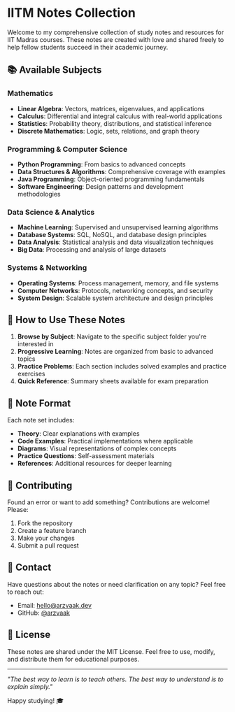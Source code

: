 # IITM Notes Collection

Welcome to my comprehensive collection of study notes and resources for IIT Madras courses. These notes are created with love and shared freely to help fellow students succeed in their academic journey.

## 📚 Available Subjects

### Mathematics
- **Linear Algebra**: Vectors, matrices, eigenvalues, and applications
- **Calculus**: Differential and integral calculus with real-world applications
- **Statistics**: Probability theory, distributions, and statistical inference
- **Discrete Mathematics**: Logic, sets, relations, and graph theory

### Programming & Computer Science
- **Python Programming**: From basics to advanced concepts
- **Data Structures & Algorithms**: Comprehensive coverage with examples
- **Java Programming**: Object-oriented programming fundamentals
- **Software Engineering**: Design patterns and development methodologies

### Data Science & Analytics
- **Machine Learning**: Supervised and unsupervised learning algorithms
- **Database Systems**: SQL, NoSQL, and database design principles
- **Data Analysis**: Statistical analysis and data visualization techniques
- **Big Data**: Processing and analysis of large datasets

### Systems & Networking
- **Operating Systems**: Process management, memory, and file systems
- **Computer Networks**: Protocols, networking concepts, and security
- **System Design**: Scalable system architecture and design principles

## 🎯 How to Use These Notes

1. **Browse by Subject**: Navigate to the specific subject folder you're interested in
2. **Progressive Learning**: Notes are organized from basic to advanced topics
3. **Practice Problems**: Each section includes solved examples and practice exercises
4. **Quick Reference**: Summary sheets available for exam preparation

## 📝 Note Format

Each note set includes:
- **Theory**: Clear explanations with examples
- **Code Examples**: Practical implementations where applicable
- **Diagrams**: Visual representations of complex concepts
- **Practice Questions**: Self-assessment materials
- **References**: Additional resources for deeper learning

## 🤝 Contributing

Found an error or want to add something? Contributions are welcome! Please:
1. Fork the repository
2. Create a feature branch
3. Make your changes
4. Submit a pull request

## 📧 Contact

Have questions about the notes or need clarification on any topic? Feel free to reach out:
- Email: hello@arzvaak.dev
- GitHub: [@arzvaak](https://github.com/arzvaak)

## 📄 License

These notes are shared under the MIT License. Feel free to use, modify, and distribute them for educational purposes.

---

*"The best way to learn is to teach others. The best way to understand is to explain simply."*

Happy studying! 🎓